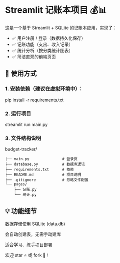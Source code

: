 # Streamlit 记账本项目 💰📊

这是一个基于 Streamlit + SQLite 的记账本应用，实现了：

- ✅ 用户注册 / 登录（数据持久化保存）
- ✅ 记账功能（支出、收入记录）
- ✅ 统计分析（按分类统计图表）
- ✅ 简洁直观的前端页面

## 🌱 使用方式

### 1. 安装依赖（建议在虚拟环境中）：
pip install -r requirements.txt

### 2. 运行项目
streamlit run main.py

### 3. 文件结构说明
budget-tracker/
```
├── main.py               # 登录页
├── database.py           # 数据库逻辑
├── requirements.txt      # 依赖
├── README.md             # 项目说明
├── .gitignore            # 忽略文件配置
└── pages/
    ├── 记账.py
    └── 统计.py

```    
## 💡 功能细节
数据存储使用 SQLite (data.db)

会自动创建表，无需手动建库

适合学习、练手项目部署

欢迎 star ⭐️ 或 fork 🍴！

